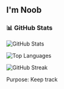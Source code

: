 ## I'm Noob

### 📊 GitHub Stats

![GitHub Stats](https://github-readme-stats.vercel.app/api?username=CedBentuzal&show_icons=true&theme=radical)

![Top Languages](https://github-readme-stats.vercel.app/api/top-langs/?username=CedBentuzal&layout=compact&theme=radical)

![GitHub Streak](https://github-readme-streak-stats.herokuapp.com/?user=CedBentuzal&theme=radical)

Purpose: Keep track

